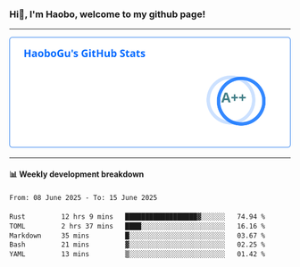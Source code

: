 <!--<h2 align="center"> Hi👋, I'm Haobo, welcome to my github page! </h2>-->
### Hi👋, I'm Haobo, welcome to my github page!
-------

<img href="https://github.com/HaoboGu" src="assets/stats.svg" alt="github stats" /> 

-------

#### 📊 **Weekly development breakdown**
<!--START_SECTION:waka-->

```txt
From: 08 June 2025 - To: 15 June 2025

Rust         12 hrs 9 mins   ██████████████████▓░░░░░░   74.94 %
TOML         2 hrs 37 mins   ████░░░░░░░░░░░░░░░░░░░░░   16.16 %
Markdown     35 mins         █░░░░░░░░░░░░░░░░░░░░░░░░   03.67 %
Bash         21 mins         ▓░░░░░░░░░░░░░░░░░░░░░░░░   02.25 %
YAML         13 mins         ▒░░░░░░░░░░░░░░░░░░░░░░░░   01.42 %
```

<!--END_SECTION:waka-->
<!--
backup url: https://github-readme-status-dusky-ten.vercel.app/api?username=HaoboGu&count_private=true&show_icons=true&theme=transparent&border_color=2f80ed
-->
<!--
**HaoboGu/HaoboGu** is a ✨ _special_ ✨ repository because its `README.md` (this file) appears on your GitHub profile.

Here are some ideas to get you started:

- 🔭 I’m currently working on AI-assisted programming tools
- 🌱 I’m currently learning ...
- 👯 I’m looking to collaborate on ...
- 🤔 I’m looking for help with ...
- 💬 Ask me about ...
- 📫 How to reach me: ...
- 😄 Pronouns: ...
- ⚡ Fun fact: ...
-->
